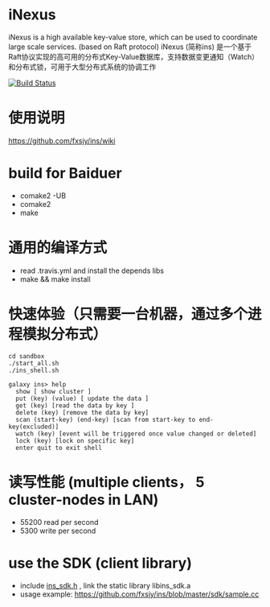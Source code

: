 # iNexus
iNexus is a high available key-value store, which can be used to coordinate large scale services. (based on Raft protocol)
iNexus (简称ins) 是一个基于Raft协议实现的高可用的分布式Key-Value数据库，支持数据变更通知（Watch）和分布式锁，可用于大型分布式系统的协调工作

[![Build Status](https://travis-ci.org/fxsjy/ins.svg?branch=master)](https://travis-ci.org/fxsjy/ins)

# 使用说明
https://github.com/fxsjy/ins/wiki

# build for Baiduer
* comake2 -UB
* comake2
* make

# 通用的编译方式
* read .travis.yml and install the depends libs
* make && make install

# 快速体验（只需要一台机器，通过多个进程模拟分布式）

	cd sandbox
	./start_all.sh
	./ins_shell.sh
		
	galaxy ins> help
	  show [ show cluster ]
	  put (key) (value) [ update the data ] 
	  get (key) [read the data by key ]
	  delete (key) [remove the data by key]
	  scan (start-key) (end-key) [scan from start-key to end-key(excluded)]
	  watch (key) [event will be triggered once value changed or deleted]
	  lock (key) [lock on specific key]
	  enter quit to exit shell
  
# 读写性能 (multiple clients， 5 cluster-nodes in LAN)
* 55200 read per second
* 5300 write per second

# use the SDK (client library)
* include [ins_sdk.h](https://github.com/fxsjy/ins/blob/master/sdk/ins_sdk.h) , link the static library libins_sdk.a
* usage example: https://github.com/fxsjy/ins/blob/master/sdk/sample.cc
